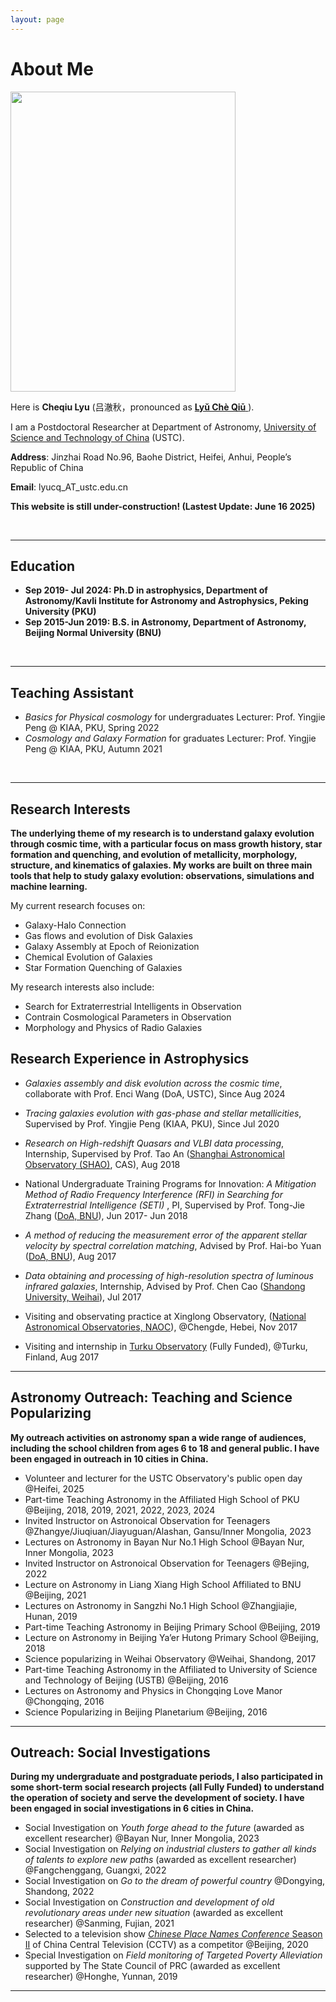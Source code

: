 ```yaml
---
layout: page
---
```


# About Me

<img src="https://cqlyu.github.io/Stick2.jpg" class="floatpic" width="360" height="480">



Here is **Cheqiu Lyu** (吕澈秋，pronounced as <a href="https://translate.google.com/#view=home&op=translate&sl=zh-CN&tl=zh-CN&text=吕澈秋"><strong>Lyǔ Chè Qiū</strong> </a>).

I am a Postdoctoral Researcher at Department of Astronomy, [University of Science and Technology of China](https://www.ustc.edu.cn/) (USTC).



**Address**: Jinzhai Road No.96, Baohe District, Heifei, Anhui, People’s Republic of China

**Email**: lyucq_AT_ustc.edu.cn



**This website is still under-construction! (Lastest Update: June 16 2025)**

<br>

---

## Education

- **Sep 2019- Jul 2024:  Ph.D in astrophysics, Department of Astronomy/Kavli Institute for Astronomy and Astrophysics, Peking University (PKU)** 
- **Sep 2015-Jun 2019: B.S. in Astronomy, Department of Astronomy, Beijing Normal University (BNU)**

<br>

---

## Teaching Assistant

- *Basics for Physical cosmology* for undergraduates
  Lecturer: Prof. Yingjie Peng @ KIAA, PKU, Spring 2022
- *Cosmology and Galaxy Formation* for graduates
  Lecturer: Prof. Yingjie Peng @ KIAA, PKU, Autumn 2021

<br>

---

## Research Interests

**The underlying theme of my research is to understand galaxy evolution through cosmic time, with a particular focus on mass growth history, star formation and quenching, and evolution of metallicity, morphology, structure, and kinematics of galaxies. My works are built on three main tools that help to study galaxy evolution: observations, simulations and machine learning.**

My current research focuses on: 

- Galaxy-Halo Connection
- Gas flows and evolution of Disk Galaxies
- Galaxy Assembly at Epoch of Reionization
- Chemical Evolution of Galaxies
- Star Formation Quenching of Galaxies

My research interests also include:

- Search for Extraterrestrial Intelligents in Observation
- Contrain Cosmological Parameters in Observation
- Morphology and Physics of Radio Galaxies



## Research Experience in Astrophysics

- *Galaxies assembly and disk evolution across the cosmic time*, collaborate with Prof. Enci Wang (DoA, USTC), Since Aug 2024
- *Tracing galaxies evolution with gas-phase and stellar metallicities*, Supervised by Prof. Yingjie Peng (KIAA, PKU), Since Jul 2020
- *Research on High-redshift Quasars and VLBI data processing*, Internship, Supervised by Prof. Tao An ([Shanghai Astronomical Observatory (SHAO)](http://english.shao.ac.cn/), CAS), Aug 2018
- National Undergraduate Training Programs for Innovation: *A Mitigation Method of Radio Frequency Interference (RFI) in Searching for Extraterrestrial Intelligence (SETI)* , PI, Supervised by Prof. Tong-Jie Zhang ([DoA, BNU](https://astro.bnu.edu.cn/english/index.html)),  Jun 2017- Jun 2018
- *A method of reducing the measurement error of the apparent stellar velocity by spectral correlation matching*, Advised by Prof. Hai-bo Yuan ([DoA, BNU](https://astro.bnu.edu.cn/english/index.html)), Aug 2017
- *Data obtaining and processing of* *high-resolution spectra of luminous infrared galaxies*, Internship, Advised by Prof. Chen Cao ([Shandong University, Weihai](https://enapd.wh.sdu.edu.cn/)), Jul 2017

- Visiting and observating practice at Xinglong Observatory, ([National Astronomical Observatories, NAOC](http://english.nao.cas.cn/)), @Chengde, Hebei, Nov 2017
- Visiting and internship in [Turku Observatory](https://www.utu.fi/en/university/faculty-of-science/physics-and-astronomy) (Fully Funded), @Turku, Finland, Aug 2017



---

## Astronomy Outreach: Teaching and Science Popularizing

**My outreach activities on astronomy span a wide range of audiences, including the school children from ages 6 to 18 and general public. I have been engaged in outreach in 10 cities in China.**

- Volunteer and lecturer for the USTC Observatory's public open day @Heifei, 2025
- Part-time Teaching Astronomy in the Affiliated High School of PKU @Beijing, 2018, 2019, 2021, 2022, 2023, 2024
- Invited Instructor on Astronoical Observation for Teenagers @Zhangye/Jiuqiuan/Jiayuguan/Alashan, Gansu/Inner Mongolia, 2023
- Lectures on Astronomy in Bayan Nur No.1 High School @Bayan Nur, Inner Mongolia, 2023
- Invited Instructor on Astronoical Observation for Teenagers @Bejing, 2022
- Lecture on Astronomy in Liang Xiang High School Affiliated to BNU @Beijing, 2021
- Lectures on Astronomy in Sangzhi No.1 High School @Zhangjiajie, Hunan, 2019
- Part-time Teaching Astronomy in Beijing Primary School @Beijing, 2019
- Lecture on Astronomy in Beijing Ya’er Hutong Primary School @Beijing, 2018
- Science popularizing in Weihai Observatory @Weihai, Shandong, 2017
- Part-time Teaching Astronomy in the Affiliated to University of Science and Technology of Beijing (USTB) @Beijing, 2016
- Lectures on Astronomy and Physics in Chongqing Love Manor @Chongqing, 2016
- Science Popularizing in Beijing Planetarium @Beijing, 2016



---

## Outreach: Social Investigations 

**During my undergraduate and postgraduate periods, I also participated in some short-term social research projects (all Fully Funded) to understand the operation of society and serve the development of society. I have been engaged in social investigations in 6 cities in China.**

- Social Investigation on *Youth forge ahead to the future* (awarded as excellent researcher) @Bayan Nur, Inner Mongolia, 2023
- Social Investigation on *Relying on industrial clusters to gather all kinds of talents to explore new paths* (awarded as excellent researcher)  @Fangchenggang, Guangxi, 2022
- Social Investigation on *Go to the dream of powerful country* @Dongying, Shandong, 2022
- Social Investigation on *Construction and development of old revolutionary areas under new situation*  (awarded as excellent researcher) @Sanming, Fujian, 2021
- Selected to a television show [ *Chinese Place Names Conference* Season II](https://www.youtube.com/watch?v=qBMtVKDXj84&list=PLfAyWdGHnLdGWAFEC7CTXhApsGZMkHp5A&index=15) of China Central Television (CCTV) as a competitor @Beijing, 2020  
- Special Investigation on *Field monitoring of Targeted Poverty Alleviation* supported by The State Council of PRC (awarded as excellent researcher) @Honghe, Yunnan, 2019



---





<script type="text/javascript" src="//rf.revolvermaps.com/0/0/8.js?i=561offc64gy&amp;m=0&amp;c=ff0000&amp;cr1=ffffff&amp;f=arial&amp;l=33" async="async"></script>

